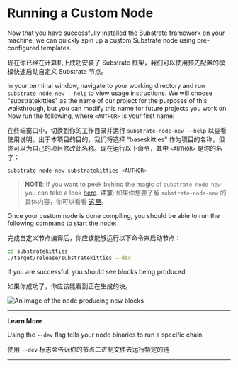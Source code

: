 Running a Custom Node
===

Now that you have successfully installed the Substrate framework on your machine, we can quickly spin up a custom Substrate node using pre-configured templates.

现在你已经在计算机上成功安装了 Substrate 框架，我们可以使用预先配置的模板快速启动自定义 Substrate 节点。

In your terminal window, navigate to your working directory and run `substrate-node-new --help` to view usage instructions. We will choose "substratekitties" as the name of our project for the purposes of this walkthrough, but you can modify this name for future projects you work on. Now run the following, where `<AUTHOR>` is your first name:

在终端窗口中，切换到你的工作目录并运行 `substrate-node-new --help` 以查看使用说明。出于本项目的目的，我们将选择 “baseskitties” 作为项目的名称，但你可以为自己的项目修改此名称。现在运行以下命令，其中 `<AUTHOR>` 是你的名字：

```bash
substrate-node-new substratekitties <AUTHOR>
```

> **NOTE**: If you want to peek behind the magic of `substrate-node-new` you can take a look [here](https://github.com/paritytech/substrate-up/blob/master/substrate-node-new).
> **注意**: 如果你想要了解 `substrate-node-new` 的具体内容，你可以看看 [这里](https://github.com/paritytech/substrate-up/blob/master/substrate-node-new)。

Once your custom node is done compiling, you should be able to run the following command to start the node:

完成自定义节点编译后，你应该能够运行以下命令来启动节点：

```bash
cd substratekitties
./target/release/substratekitties --dev
```

If you are successful, you should see blocks being produced.

如果你成功了，你应该能看到正在生成的块。

![An image of the node producing new blocks](./assets/building-blocks.png)

---
**Learn More**

Using the `--dev` flag tells your node binaries to run a specific chain

使用 `--dev` 标志会告诉你的节点二进制文件去运行特定的链

---